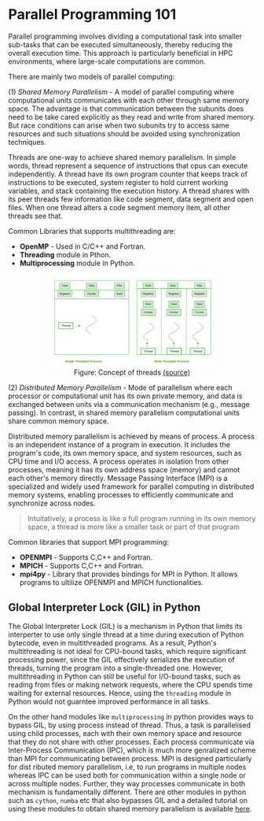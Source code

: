 # Parallel Programming 101

Parallel programming involves dividing a computational task into smaller sub-tasks that can be executed simultaneously, thereby reducing the overall execution time. This approach is particularly beneficial in HPC environments, where large-scale computations are common.

There are mainly two models of parallel computing:

(1) *Shared Memory Parallelism* -
A model of parallel computing where computational units communicates with each other through same memory space. The advantage is that communication between the subunits does need to be take cared explicitly as they read and write from shared memory. But race conditions can arise when two subunits try to access same resources and such situations should be avoided using synchronization techniques. 

Threads are one-way to achieve shared memory parallelism. In simple words, thread represent a sequence of instructions that cpus can execute independently. A thread have its own program counter that keeps track of instructions to be executed, system register to hold current working variables, and stack containing the execution history. A thread shares with its peer threads few information like code segment, data segment and open files. When one thread alters a code segment memory item, all other threads see that.

Common Libraries that supports multithreading are: 
* **OpenMP** -  Used in C/C++ and Fortran.
* **Threading** module in Pthon.
*  **Multiprocessing** module in Python.
<figure style="display: flex; flex-direction: column; align-items: center;">
    <img src="./images/concept_of_threads.png"
         alt="slurm components" style="width:80%" >
    <figcaption>  Figure: Concept of threads
		<a href="https://www.geeksforgeeks.org/multithreading-python-set-1/" target="_blank"> (source) </a> 
</figcaption></figure>




(2) *Distributed Memory Parallelism* -  Mode of parallelism where each processor or computational unit has its own private memory, and data is exchanged between units via a communication mechanism (e.g., message passing). In contrast, in shared memory parallelism computational units share common memory space.

Distributed memory parallelism is achieved by means of process. A process is an independent instance of a program in execution. It includes the program's code, its own memory space, and system resources, such as CPU time and I/O access. A process operates in isolation from other processes, meaning it has its own address space (memory) and cannot each other's memory directly.  Message Passing Interface (MPI) is a specialized and widely used framework for parallel computing in distributed memory systems, enabling processes to efficiently communicate and synchronize across nodes.

> Intuitatively, a process is like a full program running in its own memory space, a thread is more like a smaller task or part of that program

Common libraries that support MPI programming:
* **OPENMPI** - Supports C,C++ and Fortran.
*  **MPICH** - Supports C,C++ and Fortran.
*  **mpi4py** - Library that provides bindings for MPI in Python. It allows programs to ultilize OPENMPI and MPICH functionalities.


## Global Interpreter Lock (GIL) in Python

The Global Interpreter Lock (GIL) is a mechanism in Python that limits its interperter to use only single thread at a time during execution of Python bytecode, even in multithreaded programs. As a result, Python's multithreading is not ideal for CPU-bound tasks, which require significant processing power, since the GIL effectively serializes the execution of threads, turning the program into a single-threaded one. However, multithreading in Python can still be useful for I/O-bound tasks, such as reading from files or making network requests, where the CPU spends time waiting for external resources. Hence, using the `threading` module in Python would not guarntee improved performance in all tasks.

On the other hand modules like `multiprocessing` in python provides ways to bypass GIL, by using process instead of thread. Thus, a task is parallelised using child processes, each with their own memory space and resource that they do not share with other processes. Each process communicate via Inter-Process Communication (IPC), which is much more genralized scheme than MPI for communicating between process. MPI is designed particularly for dist
ributed memory parallelism, i.e, to run programs in multiple nodes whereas IPC can be used both for communication within a single node or across multiple nodes. Further, they way processes communicate in both mechanism is fundamentally different. There are other modules in python such as `cython`, `numba` etc that also bypasses GIL and a detailed tutorial on using these modules to obtain shared memory parallelism is available [here](https://realpython.com/python-parallel-processing/#make-python-threads-run-in-parallel).
